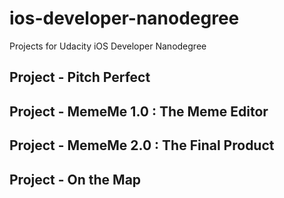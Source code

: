 # ios-developer-nanodegree
Projects for Udacity iOS Developer Nanodegree

## Project - Pitch Perfect

## Project - MemeMe 1.0 : The Meme Editor

## Project - MemeMe 2.0 : The Final Product

## Project - On the Map